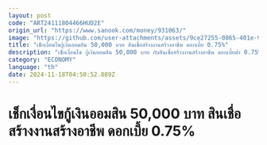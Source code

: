 ```yaml
---
layout: post
code: "ART24111804466HUD2E"
origin_url: "https://www.sanook.com/money/931063/"
image: "https://github.com/user-attachments/assets/9ce27255-0865-401e-94be-c164828656a6"
title: "เช็กเงื่อนไขกู้เงินออมสิน 50,000 บาท สินเชื่อสร้างงานสร้างอาชีพ ดอกเบี้ย 0.75%"
description: "เช็กเงื่อนไข กู้เงินออมสิน 50,000 บาท กับสินเชื่อสร้างงานสร้างอาชีพ ดอกเบี้ยต่ำ 0.75% ต่อเดือน เริ่มลงทะเบียนกู้เงินผ่านแอปพลิเคชั่น MyMo วันที่ 22 พ.ย. นี้ ปลอดหลักทรัพย์ค้ำประกัน"
category: "ECONOMY"
language: "th"
date: 2024-11-18T04:50:52.889Z
---
```


# เช็กเงื่อนไขกู้เงินออมสิน 50,000 บาท สินเชื่อสร้างงานสร้างอาชีพ ดอกเบี้ย 0.75%